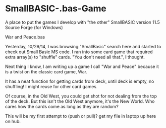 SmallBASIC-.bas-Game
====================
A place to put the games I develop with "the other" SmallBASIC version 11.5 Source Forge (for Windows)

War and Peace.bas

Yesterday, 10/29/14, I was browsing "SmallBasic" search here and started to check out Small Basic MS code. I ran into some card game that required extra array(s) to "shuffle" cards. "You don't need all that.", I thought.

Next thing I know, I am writing up a game I call "War and Peace" because it is a twist on the classic card game, War.

It has a neat function for getting cards from deck, until deck is empty, no shuffling! I might reuse for other card games.

Of course, in the Old West, you could get shot for not dealing from the top of the deck. But this isn't the Old West anymore, it's the New World. Who cares how the cards come as long as they are random?

This will be my first attempt to (push or pull)? get my file in laptop up here on hub.
